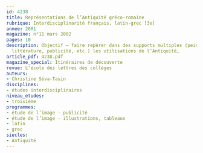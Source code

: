 ```yaml
---
id: 4238
title: Représentations de l’Antiquité gréco-romaine
rubrique: Interdisciplinarité français, latin-grec [3e] 
annee: 2001
magazine: n°11 mars 2002
pages: 10
description: Objectif – faire repérer dans des supports multiples (peinture, architecture,
  littérature, publicité, etc.) les utilisations de l’Antiquité…
article_pdf: 4238.pdf
magazine_special: Itinéraires de découverte
revue: L’école des lettres des collèges
auteurs:
- Christine Séva-Tasin
disciplines:
- études interdisciplinaires
niveau_etudes:
- troisième
programmes:
- étude de l’image - publicité
- étude de l’image - illustrations, tableaux
- latin
- grec
siecles:
- Antiquité
---
```

